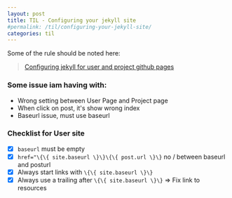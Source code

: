 ```yaml
---
layout: post
title: TIL - Configuring your jekyll site
#permalink: /til/configuring-your-jekyll-site/
categories: til
---
```

Some of the rule should be noted here:

> [Configuring jekyll for user and project github pages](http://downtothewire.io/2015/08/15/configuring-jekyll-for-user-and-project-github-pages/)

### Some issue iam having with:
- Wrong setting between User Page and Project page
- When click on post, it's show wrong index
- Baseurl issue, must use baseurl

### Checklist for User site
- [x] `baseurl` must be empty
- [x] `href="\{\{ site.baseurl \}\}\{\{ post.url \}\}` no / between baseurl and posturl
- [x] Always start links with `\{\{ site.baseurl \}\}`
- [x] Always use a trailing after `\{\{ site.baseurl \}\}` => Fix link to resources
